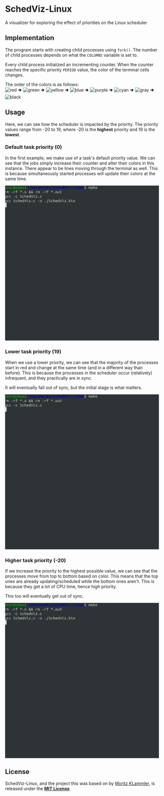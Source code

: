 # SchedViz-Linux
A visualizer for exploring the effect of priorities on the Linux scheduler

## Implementation
The program starts with creating child processes using `fork()`. The number of child processes depends on what the `COLUMNS` variable is set to.

Every child process initialized an incrementing counter. When the counter reaches the specific priority `PERIOD` value, the color of the terminal cells changes.

The order of the colors is as follows:  
![red](https://placehold.co/15x15/fc0303/fc0303.png) 🠊
![green](https://placehold.co/15x15/98fc03/98fc03.png) 🠊
![yellow](https://placehold.co/15x15/fcba03/fcba03png) 🠊
![blue](https://placehold.co/15x15/0303fc/0303fc.png) 🠊
![purple](https://placehold.co/15x15/7703fc/7703fc.png) 🠊
![cyan](https://placehold.co/15x15/03f0fc/03f0fc.png) 🠊
![gray](https://placehold.co/15x15/a8a8a8/a8a8a8.png) 🠊
![black](https://placehold.co/15x15/000000/000000.png)

## Usage
Here, we can see how the scheduler is impacted by the priority. The priority values range from -20 to 19, where -20 is the **highest** priority and 19 is the **lowest**.

### Default task priority (0)
In the first example, we make use of a task's default priority value. We can see that the jobs simply increase their counter and alter their colors in this instance. There appear to be lines moving through the terminal as well. This is because simultaneously started processes will update their colors at the same time.

![Default Priority](./media/default.gif)

### Lower task priority (19)
When we use a lower priority, we can see that the majority of the processes start in red and change at the same time (and in a different way than before). This is because the processes in the scheduler occur (relatively) infrequent, and they practically are in sync.

It will eventually fall out of sync, but the initial stage is what matters.

![Lower Priority](./media/lower.gif)

### Higher task priority (-20)
If we increase the priority to the highest possible value, we can see that the processes move from top to bottom based on color. This means that the top ones are already updating/scheduled while the bottom ones aren't. This is because they get a lot of CPU time, hence high priority.

This too will eventually get out of sync.

![Higher Priority](./media/higher.gif)

## License
SchedViz-Linux, and the project this was based on by [Moritz KLammler](http://klammler.eu/), is released under the **<u>[MIT License](https://opensource.org/licenses/MIT)</u>**. 
